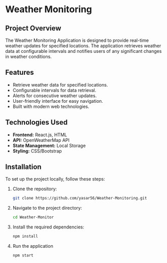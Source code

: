 # Weather Monitoring

## Project Overview

The Weather Monitoring Application is designed to provide real-time weather updates for specified locations.
The application retrieves weather data at configurable intervals and notifies users of any significant changes in weather
conditions.

## Features

- Retrieve weather data for specified locations.
- Configurable intervals for data retrieval.
- Alerts for consecutive weather updates.
- User-friendly interface for easy navigation.
- Built with modern web technologies.

## Technologies Used

- **Frontend:** React.js, HTML
- **API:** OpenWeatherMap API
- **State Management:** Local Storage
- **Styling:** CSS/Bootstrap

## Installation

To set up the project locally, follow these steps:

1. Clone the repository:

   ```bash
   git clone https://github.com/yasar56/Weather-Monitoring.git

   ```

2. Navigate to the project directory:

    ```bash
    cd Weather-Monitor
    ```
3. Install the required dependencies:

    ```bash
    npm install
    ```
4. Run the application

    ```bash
    npm start
    ```